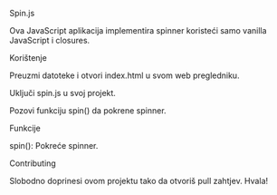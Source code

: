 Spin.js

Ova JavaScript aplikacija implementira spinner koristeći samo vanilla JavaScript i closures.

Korištenje

Preuzmi datoteke i otvori index.html u svom web pregledniku.


Uključi spin.js u svoj projekt.


Pozovi funkciju spin() da pokrene spinner.


Funkcije


spin(): Pokreće spinner.


Contributing


Slobodno doprinesi ovom projektu tako da otvoriš pull zahtjev. Hvala!
